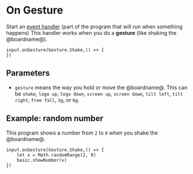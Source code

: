 # On Gesture

Start an [event handler](/reference/event-handler) (part of the program that will run when something happens) This handler works when you do a **gesture** (like shaking the @boardname@).

```sig
input.onGesture(Gesture.Shake,() => {
})
```

## Parameters

* `gesture` means the way you hold or move the @boardname@. This can be `shake`, `logo up`, `logo down`, `screen up`, `screen down`, `tilt left`, `tilt right`, `free fall`, `3g`, or `6g`.

## Example: random number

This program shows a number from `2` to `9` when you shake the @boardname@.

```blocks
input.onGesture(Gesture.Shake,() => {
    let x = Math.randomRange(2, 9)
    basic.showNumber(x)
})
```